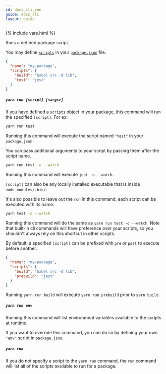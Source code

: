 ```yaml
---
id: docs_cli_run
guide: docs_cli
layout: guide
---
```


{% include vars.html %}

<p class="lead">Runs a defined package script.</p>

You may define [`scripts`]({{url_base}}/docs/package-json#toc-scripts) in your
[`package.json`]({{url_base}}/docs/package-json) file.

```json
{
  "name": "my-package",
  "scripts": {
    "build": "babel src -d lib",
    "test": "jest"
  }
}
```

##### `yarn run [script] [<args>]` <a class="toc" id="toc-yarn-run-script" href="#toc-yarn-run-script"></a>

If you have defined a `scripts` object in your package, this command will run
the specified `[script]`. For ex:

```sh
yarn run test
```

Running this command will execute the script named `"test"` in your
`package.json`.

You can pass additional arguments to your script by passing them after the script name.

```sh
yarn run test -o --watch
```

Running this command will execute `jest -o --watch`.

`[script]` can also be any locally installed executable that is inside `node_modules/.bin/`.

It's also possible to leave out the `run` in this command, each script can be executed with its name:

```sh
yarn test -o --watch
```

Running this command will do the same as `yarn run test -o --watch`. Note that built-in cli commands will have preference over your scripts, so you shouldn't always rely on this shortcut in other scripts.

By default, a specified `[script]` can be prefixed with `pre` or `post` to execute before another. 

```json
{
  "name": "my-package",
  "scripts": {
    "build": "babel src -d lib",
    "prebuild": "jest"
  }
}
```
Running `yarn run build` will execute `yarn run prebuild` prior to `yarn build`.

##### `yarn run env` <a class="toc" id="toc-yarn-run-env" href="#toc-yarn-run-env"></a>

Running this command will list environment variables available to the scripts at runtime.

If you want to override this command, you can do so by defining your own `"env"` script in `package.json`.

##### `yarn run` <a class="toc" id="toc-yarn-run" href="#toc-yarn-run"></a>

If you do not specify a script to the `yarn run` command, the `run` command
will list all of the scripts available to run for a package.
